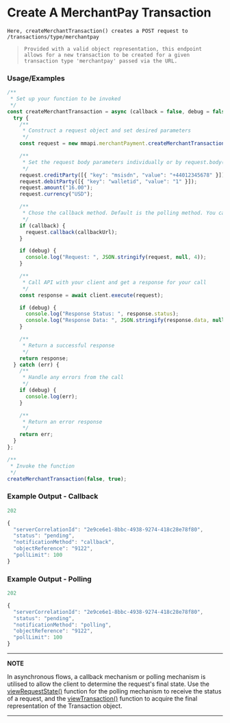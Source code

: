 
# Create A MerchantPay Transaction

`Here, createMerchantTransaction() creates a POST request to /transactions/type/merchantpay`

> `Provided with a valid object representation, this endpoint allows for a new transaction to be created for a given transaction type 'merchantpay' passed via the URL.`

### Usage/Examples

```javascript
/**
 * Set up your function to be invoked
 */
const createMerchantTransaction = async (callback = false, debug = false) => {
  try {
    /**
     * Construct a request object and set desired parameters
     */
    const request = new mmapi.merchantPayment.createMerchantTransaction();

    /**
     * Set the request body parameters individually or by request.body(body);
     */
    request.creditParty([{ "key": "msisdn", "value": "+44012345678" }]);
    request.debitParty([{ "key": "walletid", "value": "1" }]);
    request.amount("16.00");
    request.currency("USD");

    /**
     * Chose the callback method. Default is the polling method. You can also chose it by request.polling();
     */
    if (callback) {
      request.callback(callbackUrl);
    }

    if (debug) {
      console.log("Request: ", JSON.stringify(request, null, 4));
    }

    /**
     * Call API with your client and get a response for your call
     */
    const response = await client.execute(request);

    if (debug) {
      console.log("Response Status: ", response.status);
      console.log("Response Data: ", JSON.stringify(response.data, null, 4));
    }

    /**
     * Return a successful response
     */
    return response;
  } catch (err) {
    /**
     * Handle any errors from the call
     */
    if (debug) {
      console.log(err);
    }

    /**
     * Return an error response
     */
    return err;
  }
};

/**
 * Invoke the function
 */
createMerchantTransaction(false, true);
```

### Example Output - Callback

```javascript
202

{
  "serverCorrelationId": "2e9ce6e1-8bbc-4938-9274-418c28e78f80",
  "status": "pending",
  "notificationMethod": "callback",
  "objectReference": "9122",
  "pollLimit": 100
}
```

### Example Output - Polling

```javascript
202

{
  "serverCorrelationId": "2e9ce6e1-8bbc-4938-9274-418c28e78f80",
  "status": "pending",
  "notificationMethod": "polling",
  "objectReference": "9122",
  "pollLimit": 100
}
```

---

**NOTE**

In asynchronous flows, a callback mechanism or polling mechanism is utilised to allow the client to determine the request's final state. Use the [viewRequestState()](viewRequestState.Readme.md) function for the polling mechanism to receive the status of a request, and the [viewTransaction()](viewTransaction.Readme.md) function to acquire the final representation of the Transaction object.

---